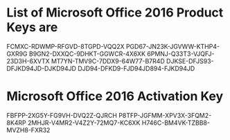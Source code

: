 # List of Microsoft Office 2016 Product Keys are
FCMXC-RDWMP-RFGVD-8TGPD-VQQ2X
PGD67-JN23K-JGVWW-KTHP4-GXR9G
B9GN2-DXXQC-9DHKT-GGWCR-4X6XK
6PMNJ-Q33T3-VJQFJ-23D3H-6XVTX
MT7YN-TMV9C-7DDX9-64W77-B7R4D
DJKSE-DFJS93-DFJKD94JD-DJKD94JD
DJD94-DFKD9-FJD94JD894-FJKD94JD

# Microsoft Office 2016 Activation Key
FBFPP-2XG5Y-FG9VH-DVQ2Z-QJRCH
P8TFP-JGFMM-XPV3X-3FQM2-8K4RP
2MHJR-V4MR2-V4Z2Y-72MQ7-KC6XK
H746C-BM4VK-TZBB8-MVZH8-FXR32

